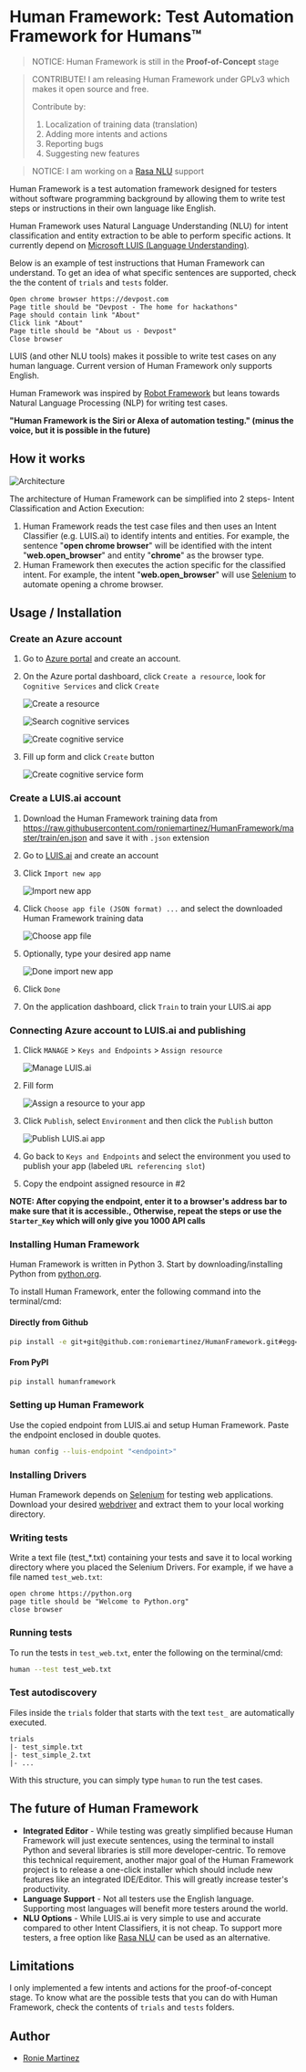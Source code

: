 # Human Framework: Test Automation Framework for Humans™

> NOTICE: Human Framework is still in the **Proof-of-Concept** stage

> CONTRIBUTE! I am releasing Human Framework under GPLv3 which makes it open source and free.
> 
> Contribute by:
> 1. Localization of training data (translation)
> 2. Adding more intents and actions
> 3. Reporting bugs
> 4. Suggesting new features

> NOTICE: I am working on a [Rasa NLU](https://rasa.com/docs/rasa/nlu/about/) support

Human Framework is a test automation framework designed for testers without software programming background by allowing them to write test steps or instructions in their own language like English.

Human Framework uses Natural Language Understanding (NLU) for intent classification and entity extraction to be able to perform specific actions. 
It currently depend on [Microsoft LUIS (Language Understanding)](https://www.luis.ai/).

Below is an example of test instructions that Human Framework can understand.
To get an idea of what specific sentences are supported, check the the content of `trials` and `tests` folder.

```
Open chrome browser https://devpost.com
Page title should be "Devpost - The home for hackathons"
Page should contain link "About"
Click link "About"
Page title should be "About us · Devpost"
Close browser
```

LUIS (and other NLU tools) makes it possible to write test cases on any human language. 
Current version of Human Framework only supports English. 

Human Framework was inspired by [Robot Framework](https://robotframework.org/) but leans towards 
Natural Language Processing (NLP) for writing test cases.

**"Human Framework is the Siri or Alexa of automation testing." (minus the voice, but it is possible in the future)**

## How it works

![Architecture](images/architecture.png)

The architecture of Human Framework can be simplified into 2 steps- Intent Classification and Action Execution:

1. Human Framework reads the test case files and then uses an Intent Classifier (e.g. LUIS.ai) to identify intents and entities.
For example, the sentence "**open chrome browser**" will be identified with the intent "**web.open_browser**" and entity "**chrome**" as the browser type.
2. Human Framework then executes the action specific for the classified intent. 
For example, the intent "**web.open_browser**" will use [Selenium](https://www.seleniumhq.org/) to automate opening a chrome browser.

## Usage / Installation

### Create an Azure account

1. Go to [Azure portal](https://portal.azure.com) and create an account.
2. On the Azure portal dashboard, click `Create a resource`, look for `Cognitive Services` and click `Create`

    ![Create a resource](images/create-a-resource.PNG)
    
    ![Search cognitive services](images/search-cognitive-services.PNG)
    
    ![Create cognitive service](images/create-cognitive-services.PNG)
    
3. Fill up form and click `Create` button

    ![Create cognitive service form](images/form-cognitive-services.PNG)

### Create a LUIS.ai account

1. Download the Human Framework training data from https://raw.githubusercontent.com/roniemartinez/HumanFramework/master/train/en.json and save it with `.json` extension
2. Go to [LUIS.ai](https://luis.ai) and create an account
3. Click `Import new app`

    ![Import new app](images/import-new-app.PNG)
    
4. Click `Choose app file (JSON format) ...` and select the downloaded Human Framework training data

    ![Choose app file](images/choose-app-file.PNG)
    
5. Optionally, type your desired app name

    ![Done import new app](images/done-import-new-app.PNG)
    
6. Click `Done`
7. On the application dashboard, click `Train` to train your LUIS.ai app

### Connecting Azure account to LUIS.ai and publishing

1. Click `MANAGE` > `Keys and Endpoints` > `Assign resource`

    ![Manage LUIS.ai](images/manage-luis.PNG)
    
2. Fill form

    ![Assign a resource to your app](images/assign-a-resource-to-your-app.PNG)
    
3. Click `Publish`, select `Environment` and then click the `Publish` button

    ![Publish LUIS.ai app](images/publish-app.PNG)
    
4. Go back to `Keys and Endpoints` and select the environment you used to publish your app (labeled `URL referencing slot`)
5. Copy the endpoint assigned resource in #2

**NOTE: After copying the endpoint, enter it to a browser's address bar to make sure that it is accessible., Otherwise, repeat the steps or use the `Starter_Key` which will only give you 1000 API calls**

### Installing Human Framework

Human Framework is written in Python 3. Start by downloading/installing Python from [python.org](https://python.org). 
 
To install Human Framework, enter the following command into the terminal/cmd:

#### Directly from Github
```bash
pip install -e git+git@github.com:roniemartinez/HumanFramework.git#egg=humanframework
```

#### From PyPI
```bash
pip install humanframework
```

### Setting up Human Framework

Use the copied endpoint from LUIS.ai and setup Human Framework. Paste the endpoint enclosed in double quotes.
 
```bash
human config --luis-endpoint "<endpoint>"
```

### Installing Drivers

Human Framework depends on [Selenium](https://www.seleniumhq.org/) for testing web applications. Download your desired 
[webdriver](https://www.seleniumhq.org/about/platforms.jsp) and extract them to your local working directory.

### Writing tests

Write a text file (test_*.txt) containing your tests and save it to local working directory where you placed the Selenium Drivers.
For example, if we have a file named `test_web.txt`:

```text
open chrome https://python.org
page title should be "Welcome to Python.org"
close browser
```

### Running tests

To run the tests in `test_web.txt`, enter the following on the terminal/cmd:

```bash
human --test test_web.txt
```

### Test autodiscovery

Files inside the `trials` folder that starts with the text `test_` are automatically executed.

```text
trials
|- test_simple.txt
|- test_simple_2.txt
|- ...
```

With this structure, you can simply type `human` to run the test cases.

## The future of Human Framework

- **Integrated Editor** - While testing was greatly simplified because Human Framework will just execute sentences, 
using the terminal to install Python and several libraries is still more developer-centric.
To remove this technical requirement, another major goal of the Human Framework project is to release a 
one-click installer which should include new features like an integrated IDE/Editor. 
This will greatly increase tester's productivity.
- **Language Support** - Not all testers use the English language. Supporting most languages will benefit more testers around the world. 
- **NLU Options** - While LUIS.ai is very simple to use and accurate compared to other Intent Classifiers, it is not cheap.
To support more testers, a free option like [Rasa NLU](https://rasa.com/docs/rasa/nlu/about/) can be used as an alternative.

## Limitations

I only implemented a few intents and actions for the proof-of-concept stage.
To know what are the possible tests that you can do with Human Framework, check the contents of `trials` and `tests` folders.

## Author

- [Ronie Martinez](mailto:ronmarti18@gmail.com)
